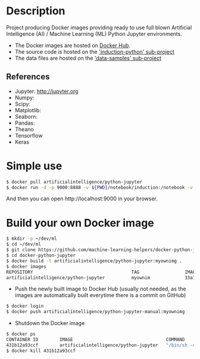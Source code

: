 # Description

Project producing Docker images providing ready to use
full blown Artificial Intelligence (AI) / Machine Learning (ML)
Python Jupyter environments.

* The Docker images are hosted on [Docker Hub](http://hub.docker.com/r/artificialintelligence/python-jupyter/).
* The source code is hosted on the ['induction-python' sub-project](http://github.com/machine-learning-helpers/induction-python)
* The data files are hosted on the ['data-samples' sub-project](http://github.com/machine-learning-helpers/data-samples)

## References
* Jupyter: http://jupyter.org
* Numpy:
* Scipy:
* Matplotlib:
* Seaborn: 
* Pandas: 
* Theano
* Tensorflow
* Keras

# Simple use
```bash
$ docker pull artificialintelligence/python-jupyter
$ docker run -d -p 9000:8888 -v ${PWD}/notebook/induction:/notebook -v ${PWD}/data/induction:/data artificialintelligence/python-jupyter
```
And then you can open http://localhost:9000 in your browser.


# Build your own Docker image
```bash
$ mkdir -p ~/dev/ml
$ cd ~/dev/ml
$ git clone https://github.com/machine-learning-helpers/docker-python-jupyter.git
$ cd docker-python-jupyter
$ docker build -t artificialintelligence/python-jupyter:myownimg .
$ docker images
REPOSITORY                                     TAG                 IMAGE ID            CREATED              SIZE
artificialintelligence/python-jupyter          myownim             33a1ad533140        About a minute ago   2.29GB
```
* Push the newly built image to Docker Hub (usually not needed,
as the images are automatically built everytime there is a commit on GitHub)
```bash
$ docker login
$ docker push artificialintelligence/python-jupyter-manual:myownimg
```
* Shutdown the Docker image
```bash
$ docker ps
CONTAINER ID        IMAGE                                   COMMAND                  CREATED             STATUS              PORTS                    NAMES
431b12a93ccf        artificialintelligence/python-jupyter   "/bin/sh -c 'jupyt..."   4 minutes ago       Up 4 minutes        0.0.0.0:9000->8888/tcp   friendly_euclid
$ docker kill 431b12a93ccf 
```


